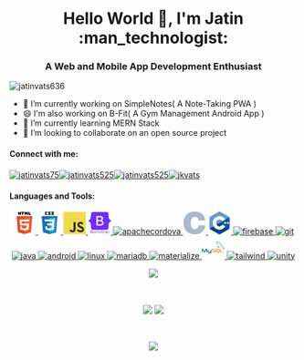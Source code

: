 <h1 align="center">Hello World 👋, I'm Jatin :man_technologist:</h1>
<h3 align="center">A Web and Mobile App Development Enthusiast</h3>

<p align="left"> <img src="https://komarev.com/ghpvc/?username=jatinvats636&label=Profile%20views&color=025195&style=flat" alt="jatinvats636" /> </p>

- 🔭 I’m currently working on SimpleNotes( A Note-Taking PWA )
- 😄 I'm also working on B-Fit( A Gym Management Android App )
- 🌱 I’m currently learning MERN Stack
- 👯 I’m looking to collaborate on an open source project

<h4 align="left">Connect with me:</h4>
<p align="left">
<a href="https://twitter.com/jatinvats75" target="blank"><img align="center" src="https://cdn.jsdelivr.net/npm/simple-icons@3.0.1/icons/twitter.svg" alt="jatinvats75" height="30" width="40" /></a><a href="https://linkedin.com/in/jatinvats525" target="blank"><img align="center" src="https://cdn.jsdelivr.net/npm/simple-icons@3.0.1/icons/linkedin.svg" alt="jatinvats525" height="30" width="40" /></a><a href="https://instagram.com/jatinvats525" target="blank"><img align="center" src="https://cdn.jsdelivr.net/npm/simple-icons@3.0.1/icons/instagram.svg" alt="jatinvats525" height="30" width="40" /></a><a href="https://codepen.io/jkvats" target="blank"><img align="center" src="https://cdn.jsdelivr.net/npm/simple-icons@3.0.1/icons/codepen.svg" alt="jkvats" height="30" width="40" /></a></p>

<h4 align="left">Languages and Tools:</h4>
<p align="center"> <a href="https://www.w3.org/html/" target="_blank"> <img src="https://raw.githubusercontent.com/devicons/devicon/master/icons/html5/html5-original-wordmark.svg" alt="html5" width="40" height="40"/> </a> <a href="https://www.w3schools.com/css/" target="_blank"> <img src="https://raw.githubusercontent.com/devicons/devicon/master/icons/css3/css3-original-wordmark.svg" alt="css3" width="40" height="40"/> </a> <a href="https://developer.mozilla.org/en-US/docs/Web/JavaScript" target="_blank"> <img src="https://raw.githubusercontent.com/devicons/devicon/master/icons/javascript/javascript-original.svg" alt="javascript" width="40" height="40"/> </a> <a href="https://getbootstrap.com" target="_blank"> <img src="https://raw.githubusercontent.com/devicons/devicon/master/icons/bootstrap/bootstrap-plain-wordmark.svg" alt="bootstrap" width="40" height="40"/> </a> <a href="https://cordova.apache.org/" target="_blank"> <img src="https://www.vectorlogo.zone/logos/apache_cordova/apache_cordova-icon.svg" alt="apachecordova" width="40" height="40"/> </a> <a href="https://www.cprogramming.com/" target="_blank"> <img src="https://raw.githubusercontent.com/devicons/devicon/master/icons/c/c-original.svg" alt="c" width="40" height="40"/> </a> <a href="https://www.w3schools.com/cpp/" target="_blank"> <img src="https://raw.githubusercontent.com/devicons/devicon/master/icons/cplusplus/cplusplus-original.svg" alt="cplusplus" width="40" height="40"/> </a>  <a href="https://firebase.google.com/" target="_blank"> <img src="https://www.vectorlogo.zone/logos/firebase/firebase-icon.svg" alt="firebase" width="40" height="40"/> </a> <a href="https://git-scm.com/" target="_blank"> <img src="https://www.vectorlogo.zone/logos/git-scm/git-scm-icon.svg" alt="git" width="40" height="40"/> </a>  <a href="https://www.java.com" target="_blank"> <img src="https://img.icons8.com/color/48/000000/java-coffee-cup-logo.png" alt="java" width="40" height="40"/> </a> <a href="https://developer.android.com" target="_blank"> <img src="https://img.icons8.com/fluent/48/000000/android.png" alt="android" width="40" height="40"/> </a> <a href="https://www.linux.org/" target="_blank"> <img src="https://img.icons8.com/color/48/000000/linux.png" alt="linux" width="40" height="40"/> </a> <a href="https://mariadb.org/" target="_blank"> <img src="https://www.vectorlogo.zone/logos/mariadb/mariadb-icon.svg" alt="mariadb" width="40" height="40"/> </a> <a href="https://materializecss.com/" target="_blank"> <img src="https://raw.githubusercontent.com/prplx/svg-logos/5585531d45d294869c4eaab4d7cf2e9c167710a9/svg/materialize.svg" alt="materialize" width="40" height="40"/> </a> <a href="https://www.mysql.com/" target="_blank"> <img src="https://raw.githubusercontent.com/devicons/devicon/master/icons/mysql/mysql-original-wordmark.svg" alt="mysql" width="40" height="40"/> </a> <a href="https://tailwindcss.com/" target="_blank"> <img src="https://www.vectorlogo.zone/logos/tailwindcss/tailwindcss-icon.svg" alt="tailwind" width="40" height="40"/> </a> <a href="https://unity.com/" target="_blank"> <img src="https://www.vectorlogo.zone/logos/unity3d/unity3d-icon.svg" alt="unity" width="40" height="40"/> </a> </p>

<p align="center"><img height="240em" src="https://github-readme-streak-stats.herokuapp.com/?user=jatinvats636&theme=tokyonight_duo&hide_border=true" /></p><br>
<p align="center"><img height="130em" src="https://github-readme-stats.vercel.app/api?username=jatinvats636&theme=tokyonight&show_icons=true&hide=issues,contribs&count_private=true" />&nbsp;<img height="130em" src="https://github-readme-stats.vercel.app/api/top-langs/?username=jatinvats636&theme=tokyonight&layout=compact&langs_count=4" /></p><br>
<!--<p align="center"><img height="110em" src="https://github-readme-stats.vercel.app/api/pin/?username=jatinvats636&theme=tokyonight&repo=Calculator_cordova" /><img height="110em" src="https://github-readme-stats.vercel.app/api/pin/?username=jatinvats636&theme=tokyonight&repo=Stopwatch_cordova" /><img height="110em" src="https://github-readme-stats.vercel.app/api/pin/?username=jatinvats636&theme=tokyonight&repo=Stopwatch_cordova" /></p>
-->
<p align="center"><img src="https://activity-graph.herokuapp.com/graph?username=jatinvats636&theme=react-dark&hide_border=true" /></p>
<!--
- 🤔 I’m looking for help with 
- 💬 Ask me about ...
- 📫 How to reach me: ...
- 😄 Pronouns: ...
- ⚡ Fun fact: ...
-->
